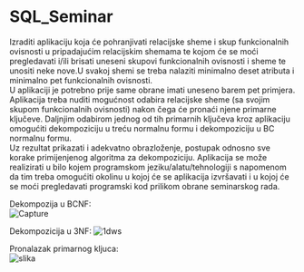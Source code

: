 # SQL_Seminar
Izraditi aplikaciju koja će pohranjivati relacijske sheme i skup funkcionalnih ovisnosti u pripadajućim relacijskim shemama te kojom će se moći pregledavati i/ili brisati uneseni skupovi funkcionalnih ovisnosti i sheme te unositi neke nove.U svakoj shemi se treba nalaziti minimalno deset atributa i minimalno pet funkcionalnih ovisnosti.  
U aplikaciji je potrebno prije same obrane imati uneseno barem pet primjera. Aplikacija treba nuditi mogućnost odabira relacijske sheme (sa svojim skupom funkcionalnih ovisnosti) nakon čega će pronaći njene primarne ključeve. Daljnjim odabirom jednog od tih primarnih ključeva kroz aplikaciju omogućiti dekompoziciju u treću normalnu formu i dekompoziciju u BC normalnu formu.   
Uz rezultat prikazati i adekvatno obrazloženje, postupak odnosno sve korake primijenjenog algoritma za dekompoziciju. Aplikacija se može realizirati u bilo kojem programskom jeziku/alatu/tehnologiji s napomenom da tim treba omogućiti okolinu u kojoj će se aplikacija izvršavati i u kojoj će se moći pregledavati programski kod prilikom obrane seminarskog rada.    

Dekompozija u BCNF:   
![Capture](https://user-images.githubusercontent.com/124800316/235660524-8707f6e0-d596-40c7-901f-d636b4b536c4.JPG)

Dekompozicija u 3NF:
![1dws](https://github.com/Cepa95/SQL_Seminar/assets/124800316/4c4f7c37-3fca-440e-bda9-2bfdbba0c94b)

Pronalazak primarnog kljuca:  
![slika](https://github.com/Cepa95/SQL_Seminar/assets/124800316/4467cb9b-b568-4fe3-bf13-ab93bc7d3019)
